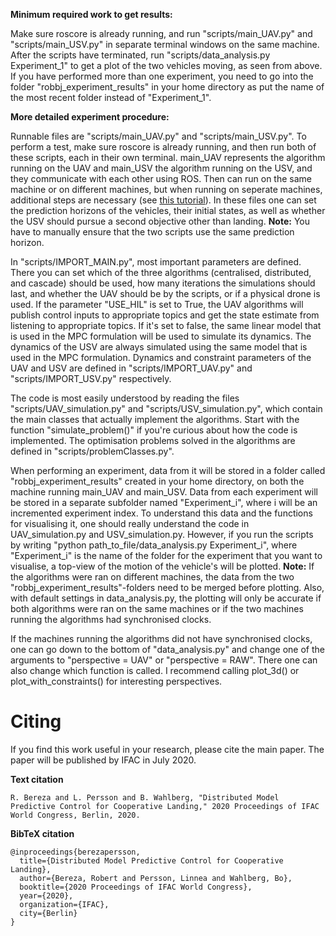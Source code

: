 **Minimum required work to get results:** 

Make sure roscore is already running, and run "scripts/main_UAV.py" and "scripts/main_USV.py" in separate terminal windows on the same machine. After the scripts have terminated, run "scripts/data_analysis.py Experiment_1" to get a plot of the two vehicles moving, as seen from above. If you have performed more than one experiment, you need to go into the folder "robbj_experiment_results" in your home directory as put the name of the most recent folder instead of "Experiment_1".

**More detailed experiment procedure:**

Runnable files are "scripts/main_UAV.py" and "scripts/main_USV.py". To perform a test, make sure roscore is already running, and then run both of these scripts, each in their own terminal. main_UAV represents the algorithm running on the UAV and main_USV the algorithm running on the USV, and they communicate with each other using ROS. Then can run on the same machine or on different machines, but when running on seperate machines, additional steps are necessary (see [this tutorial](http://wiki.ros.org/ROS/Tutorials/MultipleMachines)). In these files one can set the prediction horizons of the vehicles, their initial states, as well as whether the USV should pursue a second objective other than landing. **Note:** You have to manually ensure that the two scripts use the same prediction horizon.

In "scripts/IMPORT_MAIN.py", most important parameters are defined. There you can set which of the three algorithms (centralised, distributed, and cascade) should be used, how many iterations the simulations should last, and whether the UAV should be by the scripts, or if a physical drone is used. If the parameter "USE_HIL" is set to True, the UAV algorithms will publish control inputs to appropriate topics and get the state estimate from listening to appropriate topics. If it's set to false, the same linear model that is used in the MPC formulation will be used to simulate its dynamics. The dynamics of the USV are always simulated using the same model that is used in the MPC formulation. Dynamics and constraint parameters of the UAV and USV are defined in "scripts/IMPORT_UAV.py" and "scripts/IMPORT_USV.py" respectively.

The code is most easily understood by reading the files "scripts/UAV_simulation.py" and "scripts/USV_simulation.py", which contain the main classes that actually implement the algorithms. Start with the function "simulate_problem()" if you're curious about how the code is implemented. The optimisation problems solved in the algorithms are defined in "scripts/problemClasses.py".

When performing an experiment, data from it will be stored in a folder called "robbj_experiment_results" created in your home directory, on both the machine running main_UAV and main_USV. Data from each experiment will be stored in a separate subfolder named "Experiment_i", where i will be an incremented experiment index. To understand this data and the functions for visualising it, one should really understand the code in UAV_simulation.py and USV_simulation.py. However, if you run the scripts by writing "python path_to_file/data_analysis.py Experiment_i", where "Experiment_i" is the name of the folder for the experiment that you want to visualise, a top-view of the motion of the vehicle's will be plotted. **Note:** If the algorithms were ran on different machines, the data from the two "robbj_experiment_results"-folders need to be merged before plotting. Also, with default settings in data_analysis.py, the plotting will only be accurate if both algorithms were ran on the same machines or if the two machines running the algorithms had synchronised clocks. 

If the machines running the algorithms did not have synchronised clocks, one can go down to the bottom of "data_analysis.py" and change one of the arguments to "perspective = UAV" or "perspective = RAW". There one can also change which function is called. I recommend calling plot_3d() or plot_with_constraints() for interesting perspectives.

# Citing
If you find this work useful in your research, please cite the main paper. The paper will be published by IFAC in July 2020. 

**Text citation**
```
R. Bereza and L. Persson and B. Wahlberg, "Distributed Model Predictive Control for Cooperative Landing," 2020 Proceedings of IFAC World Congress, Berlin, 2020.
```

**BibTeX citation**
```
@inproceedings{berezapersson,
  title={Distributed Model Predictive Control for Cooperative Landing},
  author={Bereza, Robert and Persson, Linnea and Wahlberg, Bo},
  booktitle={2020 Proceedings of IFAC World Congress},
  year={2020},
  organization={IFAC},
  city={Berlin}
}
```

